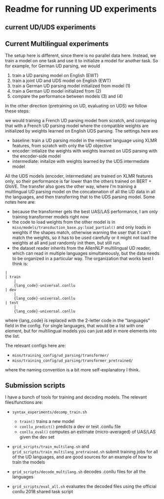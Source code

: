 # Readme for running UD experiments

## current UD/UDS experiments 

## Current Multilingual experiments 
The setup here is different, since there is no parallel data here. Instead, we train a model on one task and use it to initialize a model for another task.
So for example, for German UD parsing, we would
1. train a UD parsing model on English (EWT) 
2. train a joint UD and UDS model on English (EWT)
3. train a German UD parsing model initialized from model (1) 
4. train a German UD model initialized from (2) 
5. compare the performance between models (3) and (4) 

In the other direction (pretraining on UD, evaluating on UDS) we follow these steps: 

we would training a French UD parsing model from scratch, and comparing that with a French UD parsing model where the compatible weights are initialized by weights learned on English UDS parsing. The settings here are 
- baseline: train a UD parsing model in the relevant language using XLMR features, from scratch with only the UD objective
- encoder: intialize the weights with weights learned on UDS parsing with the encoder-side model 
- intermediate: initalize with weights learned by the UDS intermediate model 

All the UDS models (encoder, intermediate) are trained on XLMR features only, so their performance is far lower than the others trained on BERT + GloVE. The transfer also goes the other way, where I'm training a multlingual UD parsing model on the concatenation of all the UD data in all the languages, and then transferring that to the UDS parsing model. Some notes here are: 
- because the transformer gets the best UAS/LAS performance, I am only training transformer models right now 
- the code to load weights from the other model is in `miso/models/transduction_base.py:load_partial()` and only loads in weights if the shapes match, otherwise warning the user that it can't match the weights, so it has to be used carefully or it might not load the weights at all and just randomly init them, but still run. 
- the dataset reader inherits from the AllenNLP multilingual UD reader, which can read in multiple languages simultaneously, but the data needs to be organized in a particular way. The organization that works best I think is:

```all_data
|
| train
    | 
    {lang_code}-universal.conllu
| dev 
    | 
    {lang_code}-universal.conllu
| test
    | 
    {lang_code}-universal.conllu
```

where {lang_code} is replaced with the 2-letter code in the "languages" field in the config. For single languages, that would be a list with one element, but for multilingual models you can just add in more elements into the list. 

The relevant configs here are: 
- `miso/training_config/ud_parsing/transformer/`
- `miso/training_config/ud_parsing/transformer_pretrained/`

where the naming convention is a bit more self-explanatory I think. 

## Submission scripts
I have a bunch of tools for training and decoding models. The relevant files/functions are: 
- `syntax_experiments/decomp_train.sh`
    - `train()` trains a new model 
    - `conllu_predict()` predicts a dev or test .conllu file 
    - `conllu_eval()` computes an estimate (micro-averaged) of UAS/LAS given the dev set 

- `grid_scripts/train_multilang.sh` and `grid_scripts/train_multilang_pretrained.sh` submit training jobs for all of the UD languages, and are good sources for an example of how to train the models 
- `grid_scripts/decode_multilang.sh` decodes .conllu files for all the languages 
- `grid_scripts/eval_all.sh` evaluates the decoded files using the official conllu 2018 shared task script 

